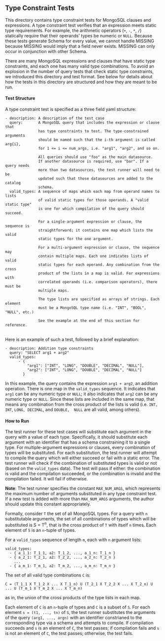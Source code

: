 ## Type Constraint Tests
This directory contains type constraint tests for MongoSQL clauses and expressions.
A type constraint test verifies that an expression meets static type requirements.
For example, the arithmetic operators (`+`, `-`, `*`, `/`) statically require that
their operands' types be numeric or `NULL`. Because these tests generate Schema for
every value, we cannot handle MISSING because MISSING would imply that a field
never exists. MISSING can only occur in conjunction with other Schema.

There are many MongoSQL expressions and clauses that have static type constraints,
and each one has many valid type combinations. To avoid an explosion in the number
of query tests that check static type constraints, we introduced this directory
and test format. See below for details about how the tests in this directory are
structured and how they are meant to be run.

#### Test Structure
A type constraint test is specified as a three field yaml structure:
```text
- description: A description of the test case
  query:       A MongoSQL query that includes the expression or clause that
               has type constraints to test. The type-constrained arguments
               should be named such that the i-th argument is called arg{i},
               for 1 <= i <= num_args, i.e. "arg1", "arg2", and so on.

               All queries should use "foo" as the main datasource.
               If another datasource is required, use "bar". If a query needs
               more than two datasources, the test runner will need to be
               updated such that those datasources are added to the catalog
               schema.
  valid_types: A sequence of maps which each map from operand names to lists
               of valid static types for those operands. A "valid static type"
               is one for which compilation of the query should succeed.

               For a single-argument expression or clause, the sequence is
               straightforward; it contains one map which lists the valid
               static types for the one argument.

               For a multi-argument expression or clause, the sequence may
               contain multiple maps. Each one indicates lists of valid
               static types for each operand. Any combination from the cross
               product of the lists in a map is valid. For expressions with
               correlated operands (i.e. comparison operators), there must be
               multiple maps.

               The type lists are specified as arrays of strings. Each element
               must be a MongoSQL type name (i.e. "INT", "BOOL", "NULL", etc.)

               See the example at the end of this section for reference.
```
\
Here is an example of such a test, followed by a brief explanation:
```text
- description: Addition type constraints
  query: "SELECT arg1 + arg2"
  valid_types:
      - {
          "arg1": ["INT", "LONG", "DOUBLE", "DECIMAL", "NULL"],
          "arg2": ["INT", "LONG", "DOUBLE", "DECIMAL", "NULL"]
        }
```
In this example, the query contains the expression `arg1 + arg2`, an addition operation.
There is one map in the `valid_types` sequence. It indicates that `arg1` can be any
numeric type or `NULL`; it also indicates that `arg2` can be any numeric type or `NULL`.
Since these lists are included in the same map, that means any combination from the cross
product of the lists is valid (i.e. `INT, INT`, `LONG, DECIMAL`, and `DOUBLE,  NULL` are
all valid, among others).

#### How to Run
The test runner for these test cases will substitute each argument in the query with a value
of each type. Specifically, it should substitute each argument with an identifier that has a
schema constraining it to a single type. For multiple-argument expressions or clauses, every
combination of types will be substituted. For each substitution, the test runner will  attempt
to compile the query which will either succeed or fail with a static error. The test runner will
check if the combination of substituted types is valid or not (based on the `valid_types` data).
The test will pass if either: the combination is valid and the compilation succeeded, or the
combination is invalid and the compilation failed. It will fail if otherwise.

**Note**: The test runner specifies the constant `MAX_NUM_ARGS`, which represents the maximum number
of arguments substituted in any type constraint test. If a new test is added with more than
`MAX_NUM_ARGS` arguments, the author should update this constant appropriately.

Formally, consider `T` the set of all MongoSQL types. For a query with `n` substitutable arguments,
the set of all combinations of types which will be substituted is S = T<sup>n</sup>, that is the
cross product of `T` with itself `n` times. Each element of `S` is an `n`-tuple of types.

For a `valid_types` sequence of length `m`, each with `n` argument lists:
```text
valid_types:
  - { a_1_1: T_1_1, a2: T_1_2, ..., a_1_n: T_1_n }
  - { a_2_1: T_2_1, a2: T_2_2, ..., a_2_n: T_2_n }
    ...
  - { a_m_1: T_m_1, a2: T_m_2, ..., a_m_n: T_m_n }
```
The set of all valid type combinations `C` is:
```text
C = (T_1_1 X T_1_2 X ... X T_1_n) U (T_2_1 X T_2_2 X ... X T_2_n) U ... U (T_m_1 X T_m_2 X ... X T_m_n)
```
as in, the union of the cross products of the type lists in each map.

Each element of `C` is an `n`-tuple of types and `C` is a subset of `S`. For each element
`s = (t1, ..., tn)` of `S`, the test runner substitutes the arguments of the query `(arg1, ..., argn)`
with an identifier constrianed to the corresponding type via a schema and attempts to compile. If compilation succeeds and
`s` is an element of `C`, the test passes; if compilation fails and `s` is not an element of `C`,
the test passes; otherwise, the test fails.
